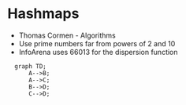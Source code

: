 # Hashmaps

- Thomas Cormen - Algorithms 
- Use prime numbers far from powers of 2 and 10
- InfoArena uses 66013 for the dispersion function

```mermaid
  graph TD;
      A-->B;
      A-->C;
      B-->D;
      C-->D;
```